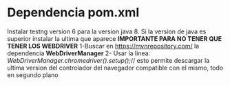Dependencia pom.xml
===================

Instalar testng version 6 para la version java 8. Si la version de java es superior instalar la ultima que aparece
**IMPORTANTE PARA NO TENER QUE TENER LOS WEBDRIVER**
1-Buscar en https://mvnrepository.com/ la dependencia **WebDriverManager**
2- Usar la linea: *WebDriverManager.chromedriver().setup();*// esto permite descargar la ultima version del controlador del navegador compatible con el mismo, todo en segundo plano
